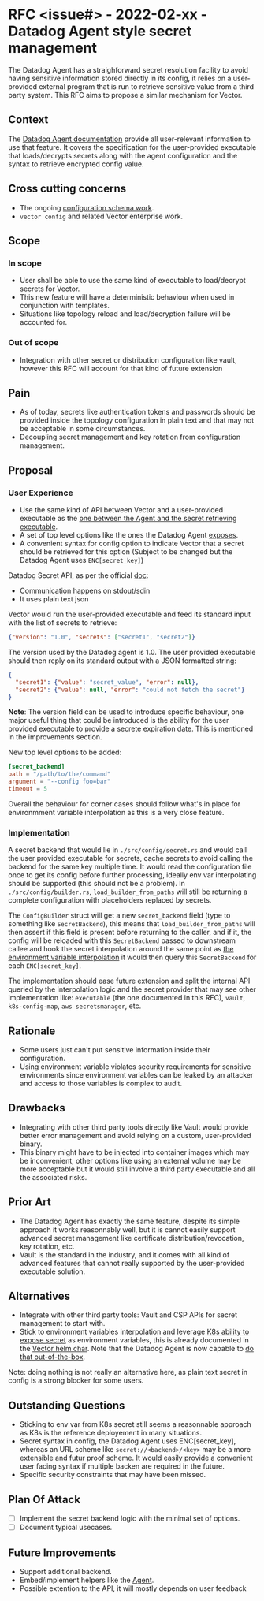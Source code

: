 # RFC <issue#> - 2022-02-xx - Datadog Agent style secret management

The Datadog Agent has a straighforward secret resolution facility to avoid having sensitive information stored directly
in its config, it relies on a user-provided external program that is run to retrieve sensitive value from a third party
system. This RFC aims to propose a similar mechanism for Vector.

## Context

The [Datadog Agent documentation][dd-agent-secret-mgmt] provide all user-relevant information to use that feature. It
covers the specification for the user-provided executable that loads/decrypts secrets along with the agent configuration
and the syntax to retrieve encrypted config value.

## Cross cutting concerns

- The ongoing [configuration schema work][vector-config-schema-work].
- `vector config` and related Vector enterprise work.

## Scope

### In scope

- User shall be able to use the same kind of executable to load/decrypt secrets for Vector.
- This new feature will have a deterministic behaviour when used in conjunction with templates.
- Situations like topology reload and load/decryption failure will be accounted for.

### Out of scope

- Integration with other secret or distribution configuration like vault, however this RFC will account for that kind of
  future extension

## Pain

- As of today, secrets like authentication tokens and passwords should be provided inside the topology configuration in
  plain text and that may not be acceptable in some circumstances.
- Decoupling secret management and key rotation from configuration management.

## Proposal

### User Experience

- Use the same kind of API between Vector and a user-provided executable as the [one between the Agent and the secret
  retrieving executable][dd-secret-backend-exec-api].
- A set of top level options like the ones the Datadog Agent [exposes][dd-agent-secret-knobs].
- A convenient syntax for config option to indicate Vector that a secret should be retrieved for this option (Subject to
  be changed but the Datadog Agent uses `ENC[secret_key]`)

Datadog Secret API, as per the official [doc][dd-secret-backend-exec-api]:

- Communication happens on stdout/sdin
- It uses plain text json

Vector would run the user-provided executable and feed its standard input with the list of secrets to retrieve:

```json
{"version": "1.0", "secrets": ["secret1", "secret2"]}
```

The version used by the Datadog agent is 1.0. The user provided executable should then reply on its standard output with
a JSON formatted string:

```json
{
  "secret1": {"value": "secret_value", "error": null},
  "secret2": {"value": null, "error": "could not fetch the secret"}
}
```

**Note**: The version field can be used to introduce specific behaviour, one major useful thing that could be introduced
is the ability for the user provided executable to provide a secrete expiration date. This is mentioned in the
improvements section.

New top level options to be added:

```toml
[secret_backend]
path = "/path/to/the/command"
argument = "--config foo=bar"
timeout = 5
```

Overall the behaviour for corner cases should follow what's in place for environmment variable interpolation as this is
a very close feature.

### Implementation

A secret backend that would lie in `./src/config/secret.rs` and would call the user provided executable for secrets,
cache secrets to avoid calling the backend for the same key multiple time. It would read the configuration file once to
get its config before further processing, ideally env var interpolating should be supported (this should not be a
problem). In `./src/config/builder.rs`, `load_builder_from_paths` will still be returning a complete configuration with
placeholders replaced by secrets.

The `ConfigBuilder` struct will get a new `secret_backend` field (type to something like `SecretBackend`), this means
that `load_builder_from_paths` will then assert if this field is present before returning to the caller, and if it, the
config will be reloaded with this `SecretBackend` passed to downstream callee and hook the secret interpolation around
the same point as [the environment variable interpolation][env-var-hook] it would then query this `SecretBackend` for
each `ENC[secret_key]`.

The implementation should ease future extension and split the internal API queried by the interpolation logic and the
secret provider that may see other implementation like: `executable` (the one documented in this RFC), `vault`,
`k8s-config-map`, `aws secretsmanager`, etc.

## Rationale

- Some users just can't put sensitive information inside their configuration.
- Using environment variable violates security requirements for sensitive environments since environment variables can
  be leaked by an attacker and access to those variables is complex to audit.

## Drawbacks

- Integrating with other third party tools directly like Vault would provide better error management and avoid relying on a custom, user-provided binary.
- This binary might have to be injected into container images which may be inconvenient, other options like using an external volume may be more acceptable but it would still involve a third party executable and all the associated risks.

## Prior Art

- The Datadog Agent has exactly the same feature, despite its simple approach it works reasonnably well, but it is
  cannot easily support advanced secret management like certificate distribution/revocation, key rotation, etc.
- Vault is the standard in the industry, and it comes with all kind of advanced features that cannot really supported
  by the user-provided executable solution.

## Alternatives

- Integrate with other third party tools: Vault and CSP APIs for secret management to start with.
- Stick to environment variables interpolation and leverage [K8s ability to expose secret][k8s-env-var-from-secrets] as
  environment variables, this is already documented in the [Vector helm char][env-var-from-k8s-secrets]. Note that the
  Datadog Agent is now capable to [do that out-of-the-box][dd-agent-with-k8s-secret].

Note: doing nothing is not really an alternative here, as plain text secret in config is a strong blocker for some
users.

## Outstanding Questions

- Sticking to env var from K8s secret still seems a reasonnable approach as K8s is the reference deployement in many
  situations.
- Secret syntax in config, the Datadog Agent uses ENC[secret_key], whereas an URL scheme like `secret://<backend>/<key>`
  may be a more extensible and futur proof scheme. It would easily provide a convenient user facing syntax if multiple
  backen are required in the future.
- Specific security constraints that may have been missed.

## Plan Of Attack

- [ ] Implement the secret backend logic with the minimal set of options.
- [ ] Document typical usecases.

## Future Improvements

- Support additional backend.
- Embed/implement helpers like the [Agent][dd-agent-secret-helper].
- Possible extention to the API, it will mostly depends on user feedback


[dd-agent-secret-mgmt]: https://docs.datadoghq.com/agent/guide/secrets-management/
[dd-agent-secret-knobs]: https://github.com/DataDog/datadog-agent/blob/abc8351/pkg/config/config.go#L356-L362
[env-var-hook]: https://github.com/vectordotdev/vector/blob/ed0ca37/src/config/loading.rs#L414
[k8s-env-var-from-secrets]: https://kubernetes.io/docs/concepts/configuration/secret/#using-secrets-as-environment-variables
[dd-agent-with-k8s-secret]: https://docs.datadoghq.com/agent/guide/secrets-management/?tab=linux#script-for-reading-from-multiple-secret-providers
[dd-agent-secret-helper]: https://github.com/DataDog/datadog-agent/tree/331a3fc2c6f4f49f9bcc06c4f0675f6a8b65a523/cmd/secrets
[vector-config-schema-work]: https://github.com/vectordotdev/vector/issues/9115
[dd-secret-backend-exec-api]: https://docs.datadoghq.com/agent/guide/secrets-management/?tab=linux#the-executable-api
[env-var-from-k8s-secrets]: https://github.com/vectordotdev/helm-charts/blob/5a92272/charts/vector/values.yaml#L131-L143
